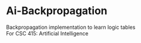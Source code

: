 # Ai-Backpropagation
Backpropagation implementation to learn logic tables <br/>For CSC 415: Artificial Intelligence
